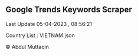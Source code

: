 

## Google Trends Keywords Scraper 
 
Last Update 05-04-2023 , 08:56:21

Country List :
VIETNAM.json



© Abdul Muttaqin 
